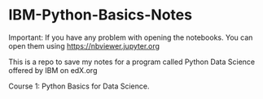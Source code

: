 # IBM-Python-Basics-Notes
Important: If you have any problem with opening the notebooks. You can open them using https://nbviewer.jupyter.org

This is a repo to save my notes for a program called Python Data Science offered by IBM on edX.org

Course 1: Python Basics for Data Science.

